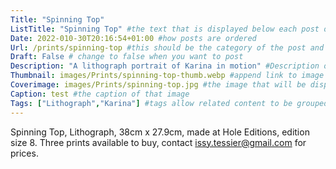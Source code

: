 ```yaml
---
Title: "Spinning Top"
ListTitle: "Spinning Top" #the text that is displayed below each post on the list pages
Date: 2022-010-30T20:16:54+01:00 #how posts are ordered 
Url: /prints/spinning-top #this should be the category of the post and then the file name e.g. /print/printfilename
Draft: False # change to false when you want to post
Description: "A lithograph portrait of Karina in motion" #Description of the post
Thumbnail: images/Prints/spinning-top-thumb.webp #append link to image that will be shown on the list page
Coverimage: images/Prints/spinning-top.jpg #the image that will be displayed at the top of the post
Caption: test #the caption of that image
Tags: ["Lithograph","Karina"] #tags allow related content to be grouped together, add more by adding a comma to the latest tag
---
```

Spinning Top, Lithograph, 38cm x 27.9cm, made at Hole Editions, edition size 8. Three prints available to buy, contact issy.tessier@gmail.com for prices. 
